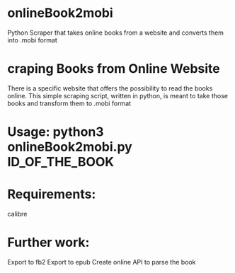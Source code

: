 # onlineBook2mobi
Python Scraper that takes online books from a website and converts them into .mobi format

# craping Books from Online Website 
There is a specific website that offers the possibility to read the books online. This simple scraping script, written in python, is meant to take those books and transform them to .mobi format

# Usage: python3 onlineBook2mobi.py ID_OF_THE_BOOK

# Requirements: 
calibre

# Further work: 
Export to fb2 
Export to epub 
Create online API to parse the book
